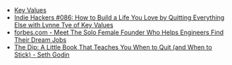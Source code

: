 - [Key Values](https://www.keyvalues.com/)
- [Indie Hackers #086: How to Build a Life You Love by Quitting Everything Else with Lynne Tye of Key Values](https://www.indiehackers.com/podcast/086-lynne-tye-of-key-values)
- [forbes.com - Meet The Solo Female Founder Who Helps Engineers Find Their Dream Jobs](https://www.forbes.com/sites/mathildeleo/2018/11/30/meet-the-solo-female-founder-who-helps-engineers-find-their-dream-job)
- [The Dip: A Little Book That Teaches You When to Quit (and When to Stick) - Seth Godin](https://www.amazon.com/Dip-Little-Book-Teaches-Stick/dp/1591841666)